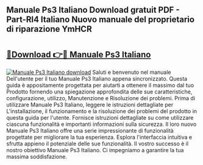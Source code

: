 ## Manuale Ps3 Italiano Download gratuit PDF - Part-Rl4 Italiano Nuovo manuale del proprietario di riparazione YmHCR

# <h2><a href="http://dfgezkr.blite.top/?on=Manuale+Ps3+Italiano">🔗Download 👉🔴 Manuale Ps3 Italiano</a></h2>

[![Manuale Ps3 Italiano download](https://i.imgur.com/lujVjoI.png)](http://dfgezkr.blite.top/?on=Manuale+Ps3+Italiano)
Saluti e benvenuto nel manuale Dell'utente per il tuo Manuale Ps3 Italiano appena sincronizzato. Questa guida è appositamente progettata per aiutarti a ottenere il massimo dal tuo Prodotto fornendo una spiegazione approfondita delle sue caratteristiche, configurazione, utilizzo, Manutenzione e Risoluzione dei problemi. Prima di utilizzare Manuale Ps3 Italiano, leggere le istruzioni dettagliate per L'installazione, il funzionamento e la risoluzione dei problemi del prodotto in questa guida per l'utente. Fornisce istruzioni dettagliate su come utilizzare ciascuna funzionalità e importanti informazioni sulla sicurezza. Il loro nuovo Manuale Ps3 Italiano offre una serie impressionante di funzionalità progettate per migliorare la tua esperienza. Esplora l'interfaccia intuitiva e sfrutta appieno il potenziale delle sue funzionalità. Il vostro successo è il nostro obiettivo Manuale Ps3 Italiano. Ci impegniamo a garantire la tua massima soddisfazione.
